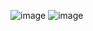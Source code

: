 ![image](https://user-images.githubusercontent.com/85604091/132979814-6dc2b333-049e-4aca-a925-fde3d37f3742.png)
![image](https://user-images.githubusercontent.com/85604091/132979818-ba934913-2bde-4fc6-97a6-ebe9c9ad43f4.png)
